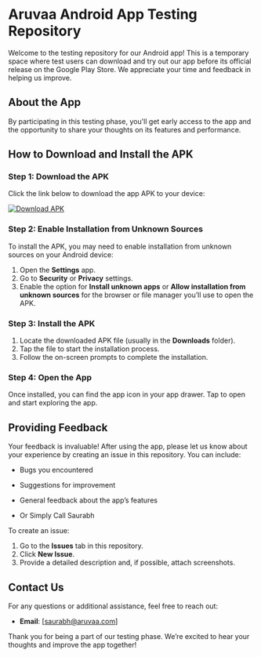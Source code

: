 # Aruvaa Android App Testing Repository

Welcome to the testing repository for our Android app! This is a temporary space where test users can download and try out our app before its official release on the Google Play Store. We appreciate your time and feedback in helping us improve.

## About the App
By participating in this testing phase, you'll get early access to the app and the opportunity to share your thoughts on its features and performance.

## How to Download and Install the APK

### Step 1: Download the APK
Click the link below to download the app APK to your device:

[![Download APK](https://img.shields.io/badge/Download-APK-blue?style=for-the-badge)](https://github.com/SparshInnovators/aruvaa-paytime-android/releases/download/alpha02/app-debug.apk)

### Step 2: Enable Installation from Unknown Sources
To install the APK, you may need to enable installation from unknown sources on your Android device:

1. Open the **Settings** app.
2. Go to **Security** or **Privacy** settings.
3. Enable the option for **Install unknown apps** or **Allow installation from unknown sources** for the browser or file manager you’ll use to open the APK.

### Step 3: Install the APK
1. Locate the downloaded APK file (usually in the **Downloads** folder).
2. Tap the file to start the installation process.
3. Follow the on-screen prompts to complete the installation.

### Step 4: Open the App
Once installed, you can find the app icon in your app drawer. Tap to open and start exploring the app.

## Providing Feedback
Your feedback is invaluable! After using the app, please let us know about your experience by creating an issue in this repository. You can include:

- Bugs you encountered
- Suggestions for improvement
- General feedback about the app’s features

- Or Simply Call Saurabh

To create an issue:
1. Go to the **Issues** tab in this repository.
2. Click **New Issue**.
3. Provide a detailed description and, if possible, attach screenshots.

## Contact Us
For any questions or additional assistance, feel free to reach out:
- **Email**: [saurabh@aruvaa.com]

Thank you for being a part of our testing phase. We’re excited to hear your thoughts and improve the app together!

